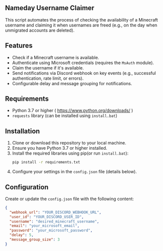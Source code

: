 ## Nameday Username Claimer

This script automates the process of checking the availability of a Minecraft username and claiming it when usernames are freed (e.g., on the day when unmigrated accounts are deleted).

## Features

- Check if a Minecraft username is available.
- Authenticate using Microsoft credentials (requires the `MsAuth` module).
- Claim the username if it's available.
- Send notifications via Discord webhook on key events (e.g., successful authentication, rate limit, or errors).
- Configurable delay and message grouping for notifications.

## Requirements

- Python 3.7 or higher ( https://www.python.org/downloads/ )
- `requests` library (can be installed using `install.bat`)

## Installation

1. Clone or download this repository to your local machine.
2. Ensure you have Python 3.7 or higher installed.
3. Install the required libraries using pip(or run `install.bat`):
    ```bash
    pip install -r requirements.txt
    ```
4. Configure your settings in the `config.json` file (details below).

## Configuration

Create or update the `config.json` file with the following content:

```json
{
  "webhook_url": "YOUR_DISCORD_WEBHOOK_URL",
  "user_id": "YOUR_DISCORD_USER_ID",
  "username": "desired_minecraft_username",
  "email": "your_microsoft_email",
  "password": "your_microsoft_password",
  "delay": 5,
  "message_group_size": 3
}
